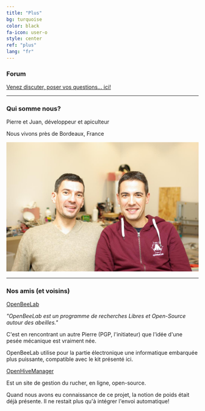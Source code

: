 ```yaml
---
title: "Plus"
bg: turquoise
color: black
fa-icon: user-o
style: center
ref: "plus"
lang: "fr"
---
```

### Forum

[Venez discuter, poser vos questions... ici!](/forum)

-------------------------------------

### Qui somme nous?

Pierre et Juan, développeur et apiculteur

Nous vivons près de Bordeaux, France

![IMGP9344](img/IMGP9344.JPG)

-------------------------------------

### Nos amis (et voisins)

[OpenBeeLab](https://www.openbeelab.org/)

*"OpenBeeLab est un programme de recherches Libres et Open-Source autour des abeilles."*

C'est en rencontrant un autre Pierre (PGP, l'initiateur) que l'idée d'une pesée mécanique est vraiment née.

OpenBeeLab utilise pour la partie électronique une informatique embarquée plus puissante, compatible avec le kit présenté ici.



[OpenHiveManager](https://www.openhivemanager.org)

Est un site de gestion du rucher, en ligne, open-source.

Quand nous avons eu connaissance de ce projet, la notion de poids était déjà présente. Il ne restait plus qu'à intégrer l'envoi automatique!



